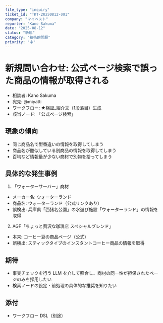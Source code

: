 ```yaml
---
file_type: "inquiry"
ticket_id: "TKT-20250812-001"
company: "マイベスト"
reporter: "Kano Sakuma"
date: "2025-08-12"
status: "新規"
category: "技術的問題"
priority: "中"
---
```


# 新規問い合わせ: 公式ページ検索で誤った商品の情報が取得される

- 相談者: Kano Sakuma
- 宛先: @miyatti
- ワークフロー: ★検証_紹介文（1段落目）生成
- 該当ノード: 「公式ページ検索」

## 現象の傾向
- 同じ商品名で型番違いの情報を取得してしまう
- 商品名が酷似している別商品の情報を取得してしまう
- 百均など情報量が少ない商材で別物を拾ってしまう

## 具体的な発生事例
1) 「ウォーターサーバー」商材
- メーカー名: ウォーターランド
- 商品名: ウォーターランド（公式リンクあり）
- 誤検出: 兵庫県「西猪名公園」の水遊び施設「ウォーターランド」の情報を取得

2) AGF「ちょっと贅沢な珈琲店 スペシャルブレンド」
- 本来: コーヒー豆の商品ページ（公式）
- 誤検出: スティックタイプのインスタントコーヒー商品の情報を取得

## 期待
- 事実チェックを行う LLM を介して照合し、商材の同一性が担保されたページのみを採用したい
- 検索ノードの設定・前処理の具体的な推奨を知りたい

## 添付
- ワークフロー DSL（別途）


